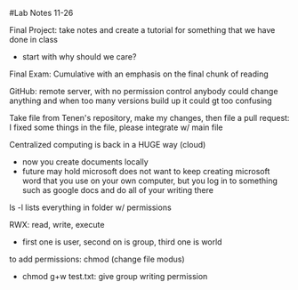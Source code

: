 #Lab Notes 11-26

Final Project: take notes and create a tutorial for something that we have done in class
 - start with why should we care? 

Final Exam: Cumulative with an emphasis on the final chunk of reading

GitHub: remote server, with no permission control anybody could change anything and when too many versions build up it could gt too confusing

Take file from Tenen's repository, make my changes, then file a pull request: I fixed some things in the file, please integrate w/ main file

Centralized computing is back in a HUGE way (cloud)
- now you create documents locally
- future may hold microsoft does not want to keep creating microsoft word that you use on your own computer, but you log in to something such as google docs and do all of your writing there

ls -l lists everything in folder w/ permissions

RWX: read, write, execute  
- first one is user, second on is group, third one is world  

to add permissions: chmod (change file modus)
- chmod g+w test.txt: give group writing permission